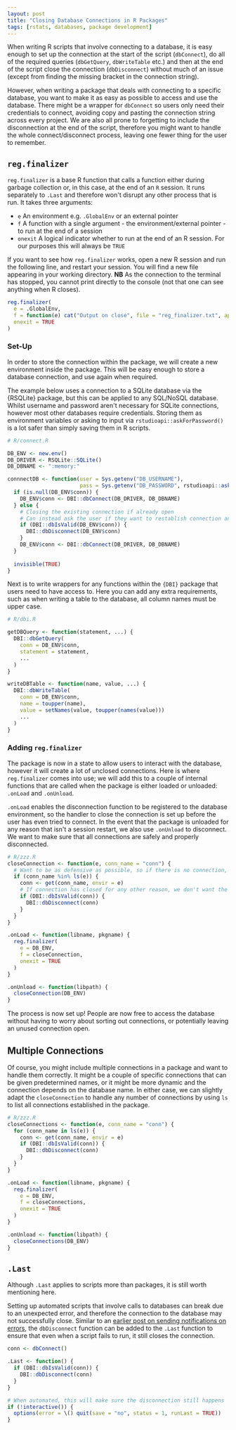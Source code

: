 ```yaml
---
layout: post
title: "Closing Database Connections in R Packages"
tags: [rstats, databases, package development]
---
```


When writing R scripts that involve connecting to a database, it is easy enough to set up the connection at the start of the script (`dbConnect`), do all of the required queries (`dbGetQuery`, `dbWriteTable` etc.) and then at the end of the script close the connection (`dbDisconnect`) without much of an issue (except from finding the missing bracket in the connection string).

However, when writing a package that deals with connecting to a specific database, you want to make it as easy as possible to access and use the database. There might be a wrapper for `dbConnect` so users only need their credentials to connect, avoiding copy and pasting the connection string across every project. We are also all prone to forgetting to include the disconnection at the end of the script, therefore you might want to handle the whole connect/disconnect process, leaving one fewer thing for the user to remember.

## `reg.finalizer`

`reg.finalizer` is a base R function that calls a function either during garbage collection or, in this case, at the end of an `R` session. It runs separately to `.Last` and therefore won't disrupt any other process that is run. It takes three arguments:

- `e` An environment e.g. `.GlobalEnv` or an external pointer
- `f` A function with a single argument - the environment/external pointer - to run at the end of a session
- `onexit` A logical indicator whether to run at the end of an R session. For our purposes this will always be `TRUE`

If you want to see how `reg.finalizer` works, open a new R session and run the following line, and restart your session. You will find a new file appearing in your working directory. **NB** As the connection to the terminal has stopped, you cannot print directly to the console (not that one can see anything when R closes).

```r
reg.finalizer(
  e = .GlobalEnv,
  f = function(e) cat("Output on close", file = "reg_finalizer.txt", append = TRUE),
  onexit = TRUE
)
```

### Set-Up

In order to store the connection within the package, we will create a new environment inside the package. This will be easy enough to store a database connection, and use again when required. 

The example below uses a connection to a SQLite database via the {RSQLite} package, but this can be applied to any SQL/NoSQL database. Whilst username and password aren't necessary for SQLite connections, however most other databases require credentials. Storing them as environment variables or asking to input via `rstudioapi::askForPassword()` is a lot safer than simply saving them in R scripts.

```r
# R/connect.R

DB_ENV <- new.env()
DB_DRIVER <- RSQLite::SQLite()
DB_DBNAME <- ":memory:"

connnectDB <- function(user = Sys.getenv("DB_USERNAME"), 
                       pass = Sys.getenv("DB_PASSWORD", rstudioapi::askForPassword())) {
  if (is.null(DB_ENV$conn)) {
    DB_ENV$conn <- DBI::dbConnect(DB_DRIVER, DB_DBNAME)
  } else {
    # Closing the existing connection if already open
    # Can instead ask the user if they want to restablish connection and stop if they don't
    if (DBI::dbIsValid(DB_ENV$conn)) {
      DBI::dbDisconnect(DB_ENV$conn)
    }
    DB_ENV$conn <- DBI::dbConnect(DB_DRIVER, DB_DBNAME)
  }
  
  invisible(TRUE)
}
```

Next is to write wrappers for any functions within the `{DBI}` package that users need to have access to. Here you can add any extra requirements, such as when writing a table to the database, all column names must be upper case.

```r
# R/dbi.R

getDBQuery <- function(statement, ...) {
  DBI::dbGetQuery(
    conn = DB_ENV$conn,
    statement = statement,
    ...
  )
}

writeDBTable <- function(name, value, ...) {
  DBI::dbWriteTable(
    conn = DB_ENV$conn,
    name = toupper(name),
    value = setNames(value, toupper(names(value)))
    ...
  )
}
```

### Adding `reg.finalizer`

The package is now in a state to allow users to interact with the database, however it will create a lot of unclosed connections. Here is where `reg.finalizer` comes into use; we will add this to a couple of internal functions that are called when the package is either loaded or unloaded: `.onLoad` and `.onUnload`.

`.onLoad` enables the disconnection function to be registered to the database environment, so the handler to close the connection is set up before the user has even tried to connect. In the event that the package is unloaded for any reason that isn't a session restart, we also use `.onUnload` to disconnect. We want to make sure that all connections are safely and properly disconnected.

```r
# R/zzz.R
closeConnection <- function(e, conn_name = "conn") {
  # Want to be as defensive as possible, so if there is no connection, we don't want to test it
  if (conn_name %in% ls(e)) {
    conn <- get(conn_name, envir = e)
    # If connection has closed for any other reason, we don't want the function to error
    if (DBI::dbIsValid(conn)) {
      DBI::dbDisconnect(conn)
    }
  }
}

.onLoad <- function(libname, pkgname) {
  reg.finalizer(
    e = DB_ENV,
    f = closeConnection,
    onexit = TRUE
  )
}

.onUnload <- function(libpath) {
  closeConnection(DB_ENV)
}
```

The process is now set up! People are now free to access the database without having to worry about sorting out connections, or potentially leaving an unused connection open.

## Multiple Connections

Of course, you might include multiple connections in a package and want to handle them correctly. It might be a couple of specific connections that can be given predetermined names, or it might be more dynamic and the connection depends on the database name. In either case, we can slightly adapt the `closeConnection` to handle any number of connections by using `ls` to list all connections established in the package.

```r
# R/zzz.R
closeConnections <- function(e, conn_name = "conn") {
  for (conn_name in ls(e)) {
    conn <- get(conn_name, envir = e)
    if (DBI::dbIsValid(conn)) {
      DBI::dbDisconnect(conn)
    }
  }
}

.onLoad <- function(libname, pkgname) {
  reg.finalizer(
    e = DB_ENV,
    f = closeConnections,
    onexit = TRUE
  )
}

.onUnload <- function(libpath) {
  closeConnections(DB_ENV)
}
```

## `.Last`

Although `.Last` applies to scripts more than packages, it is still worth mentioning here.

Setting up automated scripts that involve calls to databases can break due to an unexpected error, and therefore the connection to the database may not successfully close. Similar to an [earlier post on sending notifications on errors](https://ashbaldry.github.io/2021-08-09-rscript-error-notification/), the `dbDisconnect` function can be added to the `.Last` function to ensure that even when a script fails to run, it still closes the connection.

```r
conn <- dbConnect()

.Last <- function() {
  if (DBI::dbIsValid(conn)) {
    DBI::dbDisconnect(conn)
  }
}

# When automated, this will make sure the disconnection still happens
if (!interactive()) {
  options(error = \() quit(save = "no", status = 1, runLast = TRUE))
}
```

